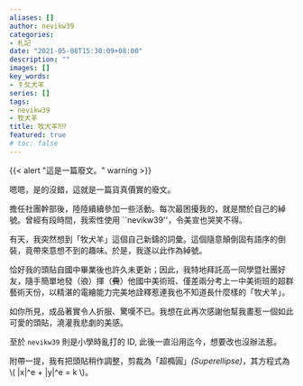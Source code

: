 ```yaml
---
aliases: []
author: nevikw39
categories:
- 札記
date: "2021-05-08T15:30:09+08:00"
description: ""
images: []
key_words:
- 牜攵犬羊
series: []
tags:
- nevikw39
- 牧犬羊
title: 牧犬羊⁈⁉
featured: true
# toc: false
---
```


{{< alert "這是一篇廢文。" warning >}}

嗯嗯，是的沒錯，這就是一篇貨真價實的廢文。

擔任社團幹部後，陸陸續續參加一些活動。每次最困擾我的，就是關於自己的綽號。曾經有段時間，我索性使用 ``nevikw39''，令美宣也哭笑不得。

有天，我突然想到「牧犬羊」這個自己新鑄的詞彙。這個隨意顛倒固有語序的倒裝，竟帶來意想不到的趣味。於是，我遂以此作為綽號。

恰好我的頭貼自國中畢業後也許久未更新；因此，我特地拜託高一同學暨社團好友，隨手簡單地發（~~浪~~）揮（~~費~~）他國中美術班、僅差兩分考上一中美術班的超群藝術天份，以精湛的電繪能力完美地詮釋惹連我也不知道長什麼樣的「牧犬羊」。

如你所見，成品著實令人折服、驚嘆不已。我想在此再次感謝他幫我畫惹一個如此可愛的頭貼，澆灌我悲劇的美感。

至於 `nevikw39` 則是小學時亂打的 ID, 此後一直沿用迄今，想要改也沒辦法惹。

附帶一提，我有把頭貼稍作調整，剪裁為「超橢圓」_(Superellipse)_，其方程式為 \\( |x|^e + |y|^e = k \\)。

